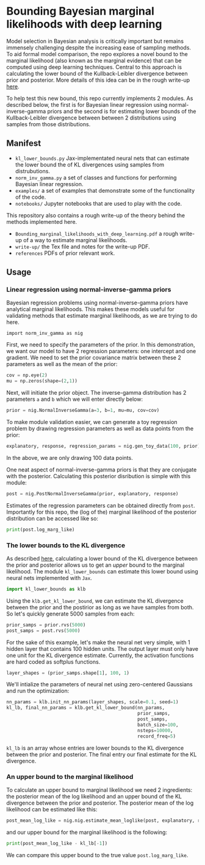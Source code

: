 # Bounding Bayesian marginal likelihoods with deep learning
Model selection in Bayesian analysis is critically important but remains immensely challenging
despite the increasing ease of sampling methods. To aid formal model comparison, the repo explores 
a novel bound to the marginal likelihood (also known as the marginal evidence) that can be computed using deep
learning techniques. Central to this approach is calculating the lower bound of the Kullback-Leibler divergence between
prior and posterior. More details of this idea can be in the rough write-up [here](Bounding_marginal_likelihoods_with_deep_learning.pdf).

To help test this new bound, this repo currently implements 2 modules. As described below, the first is for Bayesian linear regression
using normal-inverse-gamma priors and the second is for estimating lower bounds of the Kullback-Leibler divergence between
between 2 distributions using samples from those distributions. 

## Manifest
* `kl_lower_bounds.py` Jax-implementated neural nets that can estimate the lower bound the of KL divergences using samples from distrubutions.  
* `norm_inv_gamma.py` a set of classes and functions for performing Bayesian linear regression.
* `examples/` a set of examples that demonstrate some of the functionality of the code.
* `notebooks/` Jupyter notebooks that are used to play with the code. 

This repository also contains a rough write-up of the theory behind the methods implemented here. 
* `Bounding_marginal_likelihoods_with_deep_learning.pdf` a rough write-up of a way to estimate marginal likelihoods.
* `write-up/` the Tex file and notes for the write-up PDF.
* `references` PDFs of prior relevant work.

## Usage
### Linear regression using normal-inverse-gamma priors
Bayesian regression problems using normal-inverse-gamma priors have analytical marginal likelihoods. This makes these models
useful for validating methods that estimate marginal likelihoods, as we are trying to do here.
```
import norm_inv_gamma as nig
```
First, we need to specify the parameters of the prior. In this demonstration, we want our model to have 2 regression parameters: one
intercept and one gradient. We need to set the prior covariance matrix between these 2 parameters as well as the mean of
the prior:
```python
cov = np.eye(2)   
mu = np.zeros(shape=(2,1))
```
Next, will initiate the prior object. The inverse-gamma distribution has 2 parameters `a` and `b` which we will enter
directly below: 
```python
prior = nig.NormalInverseGamma(a=3, b=1, mu=mu, cov=cov)
```
To make module validation easier, we can generate a toy regression problem by drawing regression parameters as well as
data points from the prior:
```python
explanatory, response, regression_params = nig.gen_toy_data(100, prior)
```
In the above, we are only drawing 100 data points.

One neat aspect of normal-inverse-gamma priors is that they are conjugate with the posterior. Calculating this posterior
disribution is simple with this module:
```python
post = nig.PostNormalInverseGamma(prior, explanatory, response)
```
Estimates of the regression parameters can be obtained directly from `post`. Importantly for this repo, the (log of the)
marginal likelihood of the posterior distribution can be accessed like so:
```python
print(post.log_marg_like)
```

### The lower bounds to the KL divergence 
As described [here](Bounding_marginal_likelihoods_with_deep_learning.pdf), calculating a lower bound of the KL divergence
between the prior and posterior allows us to get an _upper_ bound to the marginal likelihood. The module `kl_lower_bounds`
can estimate this lower bound using neural nets implemented with `Jax`.
```python
import kl_lower_bounds as klb
```
Using the `klb.get_kl_lower_bound`, we can estimate the KL divergence between the prior and the postirior as long as we
have samples from both. So let's quickly generate 5000 samples from each:
```python
prior_samps = prior.rvs(5000)
post_samps = post.rvs(5000)
```
For the sake of this example, let's make the neural net very simple, with 1 hidden layer that contains 100 hidden units.
The output layer must only have one unit for the KL divergence estimate. Currently, the activation
functions are hard coded as softplus functions. 
```python
layer_shapes = (prior_samps.shape[1], 100, 1)
```
We'll intialize the parameters of neural net using zero-centered Gaussians and run the optimization:
```python
nn_params = klb.init_nn_params(layer_shapes, scale=0.1, seed=1)
kl_lb, final_nn_params = klb.get_kl_lower_bound(nn_params,
                                                prior_samps, 
                                                post_samps, 
                                                batch_size=100,
                                                nsteps=10000,
                                                record_freq=5)
``` 
`kl_lb` is an array whose entries are lower bounds to the KL divergence between the prior and posterior. The final entry
our final estimate for the KL divergence.

### An upper bound to the marginal likelihood
To calculate an upper bound to marginal likelihood we need 2 ingredients: the posterior mean of the log likelihood and an
upper bound of the KL divergence between the prior and posterior. The posterior mean of the log likelihood can be estimated
like this:
```python
post_mean_log_like = nig.nig.estimate_mean_loglike(post, explanatory, response)
```
and our upper bound for the marginal likelihood is the following:
```python
print(post_mean_log_like - kl_lb[-1])
```
We can compare this upper bound to the true value `post.log_marg_like`.

